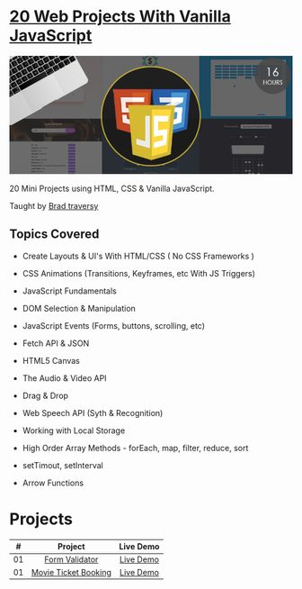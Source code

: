 # [20 Web Projects With Vanilla JavaScript](https://www.udemy.com/course/web-projects-with-vanilla-javascript)

![cover](./assets/course-banner.png)

20 Mini Projects using HTML, CSS &amp; Vanilla JavaScript.

Taught by [Brad traversy](https://traversymedia.com)

## Topics Covered

- Create Layouts & UI's With HTML/CSS ( No CSS Frameworks )
- CSS Animations (Transitions, Keyframes, etc With JS Triggers)

- JavaScript Fundamentals

- DOM Selection & Manipulation

- JavaScript Events (Forms, buttons, scrolling, etc)

- Fetch API & JSON

- HTML5 Canvas

- The Audio & Video API

- Drag & Drop

- Web Speech API (Syth & Recognition)

- Working with Local Storage

- High Order Array Methods - forEach, map, filter, reduce, sort

- setTimout, setInterval

- Arrow Functions

# Projects

|  #  |                                                        Project                                                         |                                            Live Demo                                            |
| :-: | :--------------------------------------------------------------------------------------------------------------------: | :---------------------------------------------------------------------------------------------: |
| 01  |      [Form Validator](https://github.com/Sagyam/20-Web-Projects-With-Vanilla-JavaScript/tree/main/form-validator)      |   [Live Demo](https://sagyamthapa.me/20-Web-Projects-With-Vanilla-JavaScript/form-validator/)   |
| 01  | [Movie Ticket Booking](https://github.com/Sagyam/20-Web-Projects-With-Vanilla-JavaScript/tree/main/movie-seat-booking) | [Live Demo](https://sagyamthapa.me/20-Web-Projects-With-Vanilla-JavaScript/movie-seat-booking/) |
